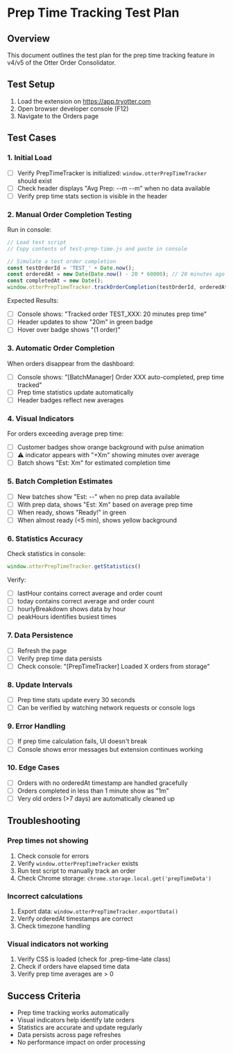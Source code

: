 # Prep Time Tracking Test Plan

## Overview
This document outlines the test plan for the prep time tracking feature in v4/v5 of the Otter Order Consolidator.

## Test Setup
1. Load the extension on https://app.tryotter.com
2. Open browser developer console (F12)
3. Navigate to the Orders page

## Test Cases

### 1. Initial Load
- [ ] Verify PrepTimeTracker is initialized: `window.otterPrepTimeTracker` should exist
- [ ] Check header displays "Avg Prep: --m --m" when no data available
- [ ] Verify prep time stats section is visible in the header

### 2. Manual Order Completion Testing
Run in console:
```javascript
// Load test script
// Copy contents of test-prep-time.js and paste in console

// Simulate a test order completion
const testOrderId = 'TEST_' + Date.now();
const orderedAt = new Date(Date.now() - 20 * 60000); // 20 minutes ago
const completedAt = new Date();
window.otterPrepTimeTracker.trackOrderCompletion(testOrderId, orderedAt, completedAt);
```

Expected Results:
- [ ] Console shows: "Tracked order TEST_XXX: 20 minutes prep time"
- [ ] Header updates to show "20m" in green badge
- [ ] Hover over badge shows "(1 order)"

### 3. Automatic Order Completion
When orders disappear from the dashboard:
- [ ] Console shows: "[BatchManager] Order XXX auto-completed, prep time tracked"
- [ ] Prep time statistics update automatically
- [ ] Header badges reflect new averages

### 4. Visual Indicators
For orders exceeding average prep time:
- [ ] Customer badges show orange background with pulse animation
- [ ] ⚠️ indicator appears with "+Xm" showing minutes over average
- [ ] Batch shows "Est: Xm" for estimated completion time

### 5. Batch Completion Estimates
- [ ] New batches show "Est: --" when no prep data available
- [ ] With prep data, shows "Est: Xm" based on average prep time
- [ ] When ready, shows "Ready!" in green
- [ ] When almost ready (<5 min), shows yellow background

### 6. Statistics Accuracy
Check statistics in console:
```javascript
window.otterPrepTimeTracker.getStatistics()
```

Verify:
- [ ] lastHour contains correct average and order count
- [ ] today contains correct average and order count
- [ ] hourlyBreakdown shows data by hour
- [ ] peakHours identifies busiest times

### 7. Data Persistence
- [ ] Refresh the page
- [ ] Verify prep time data persists
- [ ] Check console: "[PrepTimeTracker] Loaded X orders from storage"

### 8. Update Intervals
- [ ] Prep time stats update every 30 seconds
- [ ] Can be verified by watching network requests or console logs

### 9. Error Handling
- [ ] If prep time calculation fails, UI doesn't break
- [ ] Console shows error messages but extension continues working

### 10. Edge Cases
- [ ] Orders with no orderedAt timestamp are handled gracefully
- [ ] Orders completed in less than 1 minute show as "1m"
- [ ] Very old orders (>7 days) are automatically cleaned up

## Troubleshooting

### Prep times not showing
1. Check console for errors
2. Verify `window.otterPrepTimeTracker` exists
3. Run test script to manually track an order
4. Check Chrome storage: `chrome.storage.local.get('prepTimeData')`

### Incorrect calculations
1. Export data: `window.otterPrepTimeTracker.exportData()`
2. Verify orderedAt timestamps are correct
3. Check timezone handling

### Visual indicators not working
1. Verify CSS is loaded (check for .prep-time-late class)
2. Check if orders have elapsed time data
3. Verify prep time averages are > 0

## Success Criteria
- Prep time tracking works automatically
- Visual indicators help identify late orders
- Statistics are accurate and update regularly
- Data persists across page refreshes
- No performance impact on order processing